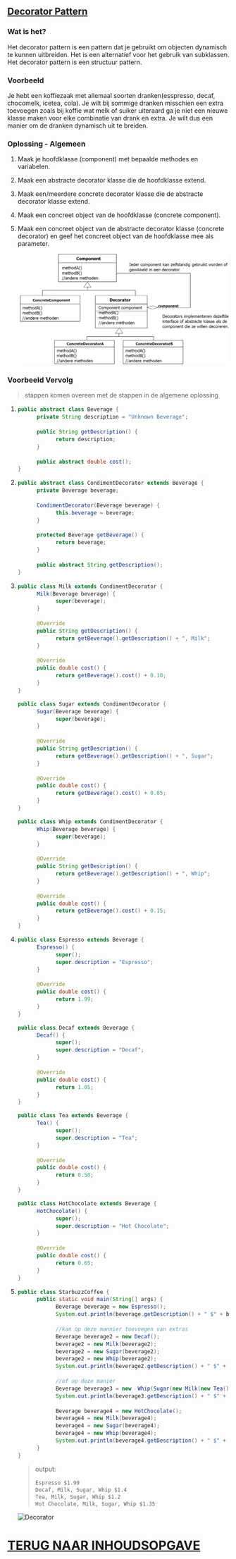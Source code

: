 ## [Decorator Pattern](https://www.youtube.com/watch?v=GCraGHx6gso&list=PLrhzvIcii6GNjpARdnO4ueTUAVR9eMBpc&index=3)

### Wat is het?

Het decorator pattern is een pattern dat je gebruikt om objecten dynamisch te kunnen uitbreiden. Het is een alternatief voor het gebruik van subklassen. Het decorator pattern is een structuur pattern.

### Voorbeeld

Je hebt een koffiezaak met allemaal soorten dranken(esspresso, decaf, chocomelk, icetea, cola). Je wilt bij sommige dranken misschien een extra toevoegen zoals bij koffie wat melk of suiker uiteraard ga je niet een nieuwe klasse maken voor elke combinatie van drank en extra. Je wilt dus een manier om de dranken dynamisch uit te breiden.

### Oplossing - Algemeen

1. Maak je hoofdklasse (component) met bepaalde methodes en variabelen.
2. Maak een abstracte decorator klasse die de hoofdklasse extend.
3. Maak een/meerdere concrete decorator klasse die de abstracte decorator klasse extend.
4. Maak een concreet object van de hoofdklasse (concrete component).
5. Maak een concreet object van de abstracte decorator klasse (concrete decorator) en geef het concreet object van de hoofdklasse mee als parameter.

   ![Decorator](Decorator.png)

### Voorbeeld Vervolg

> stappen komen overeen met de stappen in de algemene oplossing

1. ```java
   public abstract class Beverage {
         private String description = "Unknown Beverage";

         public String getDescription() {
               return description;
         }

         public abstract double cost();
   }
   ```

2. ```java
   public abstract class CondimentDecorator extends Beverage {
         private Beverage beverage;

         CondimentDecorator(Beverage beverage) {
               this.beverage = beverage;
         }

         protected Beverage getBeverage() {
               return beverage;
         }

         public abstract String getDescription();
   }
   ```

3. ```java
   public class Milk extends CondimentDecorator {
         Milk(Beverage beverage) {
               super(beverage);
         }

         @Override
         public String getDescription() {
               return getBeverage().getDescription() + ", Milk";
         }

         @Override
         public double cost() {
               return getBeverage().cost() + 0.10;
         }
   }
   ```

   ```java
   public class Sugar extends CondimentDecorator {
         Sugar(Beverage beverage) {
               super(beverage);
         }

         @Override
         public String getDescription() {
               return getBeverage().getDescription() + ", Sugar";
         }

         @Override
         public double cost() {
               return getBeverage().cost() + 0.05;
         }
   }
   ```

   ```java
   public class Whip extends CondimentDecorator {
         Whip(Beverage beverage) {
               super(beverage);
         }

         @Override
         public String getDescription() {
               return getBeverage().getDescription() + ", Whip";
         }

         @Override
         public double cost() {
               return getBeverage().cost() + 0.15;
         }
   }
   ```

4. ```java
   public class Espresso extends Beverage {
         Espresso() {
               super();
               super.description = "Espresso";
         }

         @Override
         public double cost() {
               return 1.99;
         }
   }
   ```

   ```java
   public class Decaf extends Beverage {
         Decaf() {
               super();
               super.description = "Decaf";
         }

         @Override
         public double cost() {
               return 1.05;
         }
   }
   ```

   ```java
   public class Tea extends Beverage {
         Tea() {
               super();
               super.description = "Tea";
         }

         @Override
         public double cost() {
               return 0.50;
         }
   }
   ```

   ```java
   public class HotChocolate extends Beverage {
         HotChocolate() {
               super();
               super.description = "Hot Chocolate";
         }

         @Override
         public double cost() {
               return 0.65;
         }
   }
   ```

5. ```java
   public class StarbuzzCoffee {
         public static void main(String[] args) {
               Beverage beverage = new Espresso();
               System.out.println(beverage.getDescription() + " $" + beverage.cost());

               //kan op deze mannier toevoegen van extras
               Beverage beverage2 = new Decaf();
               beverage2 = new Milk(beverage2);
               beverage2 = new Sugar(beverage2);
               beverage2 = new Whip(beverage2);
               System.out.println(beverage2.getDescription() + " $" + beverage2.cost());

               //of op deze manier
               Beverage beverage3 = new  Whip(Sugar(new Milk(new Tea())));
               System.out.println(beverage3.getDescription() + " $" + beverage3.cost());

               Beverage beverage4 = new HotChocolate();
               beverage4 = new Milk(beverage4);
               beverage4 = new Sugar(beverage4);
               beverage4 = new Whip(beverage4);
               System.out.println(beverage4.getDescription() + " $" + beverage4.cost());
         }
   }
   ```

   > output:
   >
   > ```
   > Espresso $1.99
   > Decaf, Milk, Sugar, Whip $1.4
   > Tea, Milk, Sugar, Whip $1.2
   > Hot Chocolate, Milk, Sugar, Whip $1.35
   > ```

   ![Decorator](Decorator2.png)

# [TERUG NAAR INHOUDSOPGAVE](../README.md)
